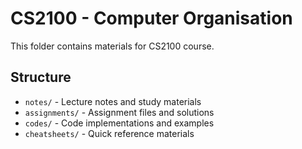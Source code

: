 # CS2100 - Computer Organisation

This folder contains materials for CS2100 course.

## Structure
- `notes/` - Lecture notes and study materials
- `assignments/` - Assignment files and solutions
- `codes/` - Code implementations and examples
- `cheatsheets/` - Quick reference materials
